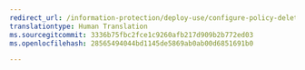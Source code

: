 ```yaml
---
redirect_url: /information-protection/deploy-use/configure-policy-delete-reorder
translationtype: Human Translation
ms.sourcegitcommit: 3336b75fbc2fce1c9260afb217d909b2b772ed03
ms.openlocfilehash: 28565494044bd1145de5869ab0ab00d6851691b0

---
```




<!--HONumber=Jan17_HO4-->


